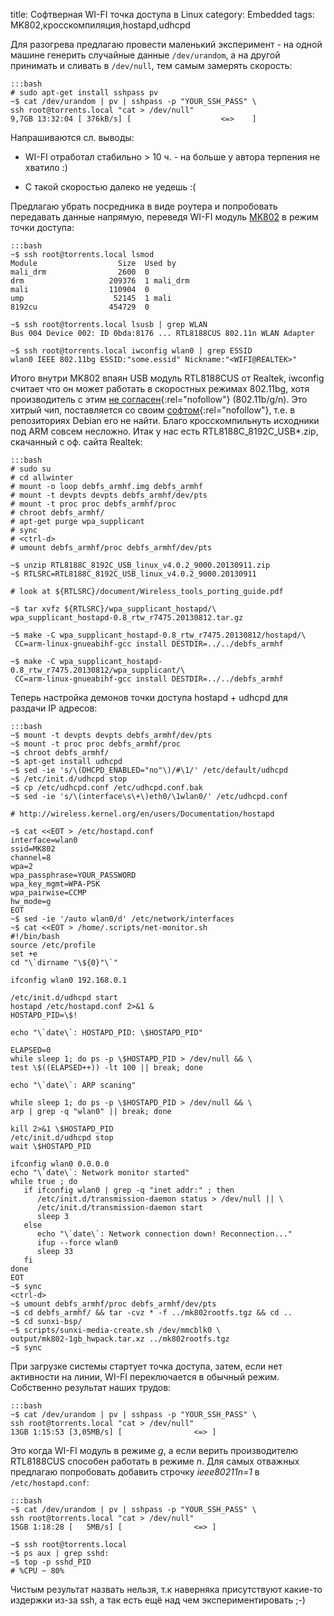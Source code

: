 title: Софтверная WI-FI точка доступа в Linux
category: Embedded
tags: MK802,кросскомпиляция,hostapd,udhcpd


Для разогрева предлагаю провести маленький эксперимент - на одной машине генерить случайные данные ```/dev/urandom```, а на другой принимать  и сливать в ```/dev/null```, тем самым замерять скорость:

	:::bash
	# sudo apt-get install sshpass pv
	~$ cat /dev/urandom | pv | sshpass -p "YOUR_SSH_PASS" \
	ssh root@torrents.local "cat > /dev/null"
	9,7GB 13:32:04 [ 376kB/s] [                    <=>    ]

Напрашиваются сл. выводы:

- WI-FI отработал стабильно > 10 ч. - на больше у автора терпения не хватило :)

- С такой скоростью далеко не уедешь :(

Предлагаю убрать посредника в виде роутера и попробовать передавать данные напрямую, переведя WI-FI модуль [MK802]({filename}2014-01-25-torrent-client-with-mini-pc-mk802.md) в режим точки доступа:

	:::bash
	~$ ssh root@torrents.local lsmod
	Module                  Size  Used by
	mali_drm                2600  0 
	drm                   209376  1 mali_drm
	mali                  110904  0 
	ump                    52145  1 mali
	8192cu                454729  0

	~$ ssh root@torrents.local lsusb | grep WLAN 
	Bus 004 Device 002: ID 0bda:8176 ... RTL8188CUS 802.11n WLAN Adapter

	~$ ssh root@torrents.local iwconfig wlan0 | grep ESSID
	wlan0 IEEE 802.11bg ESSID:"some.essid" Nickname:"<WIFI@REALTEK>"

Итого внутри MK802 впаян USB модуль RTL8188CUS от Realtek, iwconfig считает что он может работать в скоростных режимах 802.11bg, хотя производитель с этим [не согласен](http://www.realtek.com.tw/products/productsView.aspx?Langid=1&PFid=48&Level=5&Conn=4&ProdID=274){:rel="nofollow"} (802.11b/g/n). Это хитрый чип, поставляется со своим [софтом](http://www.realtek.com.tw/downloads/downloadsView.aspx?Langid=1&PFid=48&Level=5&Conn=4&ProdID=274&DownTypeID=3&GetDown=false&Downloads=true#2292){:rel="nofollow"}, т.е. в репозиториях Debian его не найти. Благо кросскомпильнуть исходники под ARM совсем несложно. Итак у нас есть RTL8188C_8192C_USB*.zip, скачанный с оф. сайта Realtek:

	:::bash
	# sudo su
	# cd allwinter
	# mount -o loop debfs_armhf.img debfs_armhf
	# mount -t devpts devpts debfs_armhf/dev/pts
	# mount -t proc proc debfs_armhf/proc
	# chroot debfs_armhf/
	# apt-get purge wpa_supplicant
	# sync
	# <ctrl-d>
	# umount debfs_armhf/proc debfs_armhf/dev/pts

	~$ unzip RTL8188C_8192C_USB_linux_v4.0.2_9000.20130911.zip
	~$ RTLSRC=RTL8188C_8192C_USB_linux_v4.0.2_9000.20130911

	# look at ${RTLSRC}/document/Wireless_tools_porting_guide.pdf

	~$ tar xvfz ${RTLSRC}/wpa_supplicant_hostapd/\
	wpa_supplicant_hostapd-0.8_rtw_r7475.20130812.tar.gz

	~$ make -C wpa_supplicant_hostapd-0.8_rtw_r7475.20130812/hostapd/\
	 CC=arm-linux-gnueabihf-gcc install DESTDIR=../../debfs_armhf

	~$ make -C wpa_supplicant_hostapd-0.8_rtw_r7475.20130812/wpa_supplicant/\
	 CC=arm-linux-gnueabihf-gcc install DESTDIR=../../debfs_armhf

Теперь настройка демонов точки доступа hostapd + udhcpd для раздачи IP адресов:

	:::bash
	~$ mount -t devpts devpts debfs_armhf/dev/pts
	~$ mount -t proc proc debfs_armhf/proc
	~$ chroot debfs_armhf/
	~$ apt-get install udhcpd
	~$ sed -ie 's/\(DHCPD_ENABLED="no"\)/#\1/' /etc/default/udhcpd
	~$ /etc/init.d/udhcpd stop
	~$ cp /etc/udhcpd.conf /etc/udhcpd.conf.bak
	~$ sed -ie 's/\(interface\s\+\)eth0/\1wlan0/' /etc/udhcpd.conf

	# http://wireless.kernel.org/en/users/Documentation/hostapd

	~$ cat <<EOT > /etc/hostapd.conf
	interface=wlan0
	ssid=MK802
	channel=8
	wpa=2
	wpa_passphrase=YOUR_PASSWORD
	wpa_key_mgmt=WPA-PSK
	wpa_pairwise=CCMP
	hw_mode=g
	EOT
	~$ sed -ie '/auto wlan0/d' /etc/network/interfaces
	~$ cat <<EOT > /home/.scripts/net-monitor.sh
	#!/bin/bash
	source /etc/profile
	set +e
	cd "\`dirname "\${0}"\`"

	ifconfig wlan0 192.168.0.1

	/etc/init.d/udhcpd start
	hostapd /etc/hostapd.conf 2>&1 &
	HOSTAPD_PID=\$!

	echo "\`date\`: HOSTAPD_PID: \$HOSTAPD_PID"

	ELAPSED=0
	while sleep 1; do ps -p \$HOSTAPD_PID > /dev/null && \
	test \$((ELAPSED++)) -lt 100 || break; done

	echo "\`date\`: ARP scaning"

	while sleep 1; do ps -p \$HOSTAPD_PID > /dev/null && \
	arp | grep -q "wlan0" || break; done

	kill 2>&1 \$HOSTAPD_PID
	/etc/init.d/udhcpd stop
	wait \$HOSTAPD_PID

	ifconfig wlan0 0.0.0.0
	echo "\`date\`: Network monitor started"
	while true ; do
	   if ifconfig wlan0 | grep -q "inet addr:" ; then
	      /etc/init.d/transmission-daemon status > /dev/null || \
	      /etc/init.d/transmission-daemon start
	      sleep 3
	   else
	      echo "\`date\`: Network connection down! Reconnection..."
	      ifup --force wlan0
	      sleep 33
	   fi
	done
	EOT
	~$ sync
	<ctrl-d>
	~$ umount debfs_armhf/proc debfs_armhf/dev/pts
	~$ cd debfs_armhf/ && tar -cvz * -f ../mk802rootfs.tgz && cd ..
	~$ cd sunxi-bsp/
	~$ scripts/sunxi-media-create.sh /dev/mmcblk0 \
	output/mk802-1gb_hwpack.tar.xz ../mk802rootfs.tgz
	~$ sync

При загрузке системы стартует точка доступа, затем, если нет активности на линии, WI-FI переключается в обычный режим. Собственно результат наших трудов:

	:::bash
	~$ cat /dev/urandom | pv | sshpass -p "YOUR_SSH_PASS" \
	ssh root@torrents.local "cat > /dev/null"
	13GB 1:15:53 [3,05MB/s] [                <=> ]

Это когда WI-FI модуль в режиме *g*, а если верить производителю RTL8188CUS способен работать в режиме *n*. Для самых отважных предлагаю попробовать добавить строчку *ieee80211n=1* в ```/etc/hostapd.conf```:

	:::bash
	~$ cat /dev/urandom | pv | sshpass -p "YOUR_SSH_PASS" \
	ssh root@torrents.local "cat > /dev/null"
	15GB 1:18:28 [   5MB/s] [                <=> ]

	~$ ssh root@torrents.local
	~$ ps aux | grep sshd:
	~$ top -p sshd_PID
	# %CPU ~ 80%

Чистым результат назвать нельзя, т.к наверняка присутствуют какие-то издержки из-за ssh, а так есть ещё над чем экспериментировать ;-)
